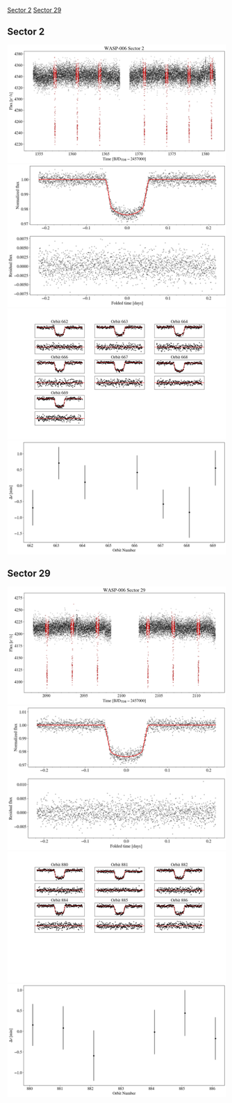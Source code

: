 [Sector 2](#sector2)
[Sector 29](#sector29)

<a name = "sector2"></a>
## Sector 2
![alt text](/tt/WASP-006_Sector_2/WASP-006_Sector_2_a_TimeSeries.png)
![alt text](/tt/WASP-006_Sector_2/WASP-006_Sector_2_b_FoldedLightCurve.png)
![alt text](/tt/WASP-006_Sector_2/WASP-006_Sector_2_b_IndividualTransitsWithFit.png)
![alt text](/tt/WASP-006_Sector_2/WASP-006_Sector_2_c_TimingResiduals.png)

<a name = "sector29"></a>
## Sector 29
![alt text](/tt/WASP-006_Sector_29/WASP-006_Sector_29_a_TimeSeries.png)
![alt text](/tt/WASP-006_Sector_29/WASP-006_Sector_29_b_FoldedLightCurve.png)
![alt text](/tt/WASP-006_Sector_29/WASP-006_Sector_29_b_IndividualTransitsWithFit.png)
![alt text](/tt/WASP-006_Sector_29/WASP-006_Sector_29_c_TimingResiduals.png)

